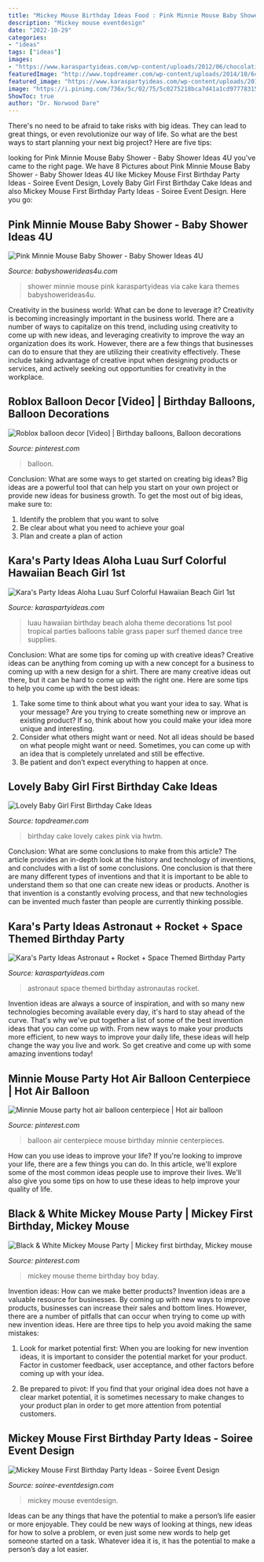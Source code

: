 ```yaml
---
title: "Mickey Mouse Birthday Ideas Food : Pink Minnie Mouse Baby Shower"
description: "Mickey mouse eventdesign"
date: "2022-10-29"
categories:
- "ideas"
tags: ["ideas"]
images:
- "https://www.karaspartyideas.com/wp-content/uploads/2012/06/chocolatinas-cumple-astronautas_600x997.jpg"
featuredImage: "http://www.topdreamer.com/wp-content/uploads/2014/10/6cee292b0bdcfe0a11ff7a4709968772.jpg"
featured_image: "https://www.karaspartyideas.com/wp-content/uploads/2012/06/chocolatinas-cumple-astronautas_600x997.jpg"
image: "https://i.pinimg.com/736x/5c/02/75/5c0275218bca7d41a1cd977783152da8.jpg"
ShowToc: true
author: "Dr. Norwood Dare"
---
```



There's no need to be afraid to take risks with big ideas. They can lead to great things, or even revolutionize our way of life. So what are the best ways to start planning your next big project? Here are five tips:

	

		
looking for Pink Minnie Mouse Baby Shower - Baby Shower Ideas 4U you've came to the right page. We have 8 Pictures about Pink Minnie Mouse Baby Shower - Baby Shower Ideas 4U like Mickey Mouse First Birthday Party Ideas - Soiree Event Design, Lovely Baby Girl First Birthday Cake Ideas and also Mickey Mouse First Birthday Party Ideas - Soiree Event Design. Here you go:
		
    
## Pink Minnie Mouse Baby Shower - Baby Shower Ideas 4U

<img loading=lazy src="https://babyshowerideas4u.com/wp-content/uploads/2015/09/Pink-Minnie-Mouse-Baby-Shower-ideas.jpg" onerror="this.onerror=null;this.src='https://tse3.mm.bing.net/th?id=OIP.DtEKHmFhUUxCOiMoaZ9jSgHaLC&amp;pid=15.1';" alt="Pink Minnie Mouse Baby Shower - Baby Shower Ideas 4U">

_Source: babyshowerideas4u.com_

>shower minnie mouse pink karaspartyideas via cake kara themes babyshowerideas4u. 

	

Creativity in the business world: What can be done to leverage it?
Creativity is becoming increasingly important in the business world. There are a number of ways to capitalize on this trend, including using creativity to come up with new ideas, and leveraging creativity to improve the way an organization does its work. However, there are a few things that businesses can do to ensure that they are utilizing their creativity effectively. These include taking advantage of creative input when designing products or services, and actively seeking out opportunities for creativity in the workplace.

    
## Roblox Balloon Decor [Video] | Birthday Balloons, Balloon Decorations

<img loading=lazy src="https://i.pinimg.com/736x/5c/02/75/5c0275218bca7d41a1cd977783152da8.jpg" onerror="this.onerror=null;this.src='https://tse1.mm.bing.net/th?id=OIP.3TUZ1n5kbBiz-OR6fcqPqAHaNK&amp;pid=15.1';" alt="Roblox balloon decor [Video] | Birthday balloons, Balloon decorations">

_Source: pinterest.com_

>balloon. 

	

Conclusion: What are some ways to get started on creating big ideas?
Big ideas are a powerful tool that can help you start on your own project or provide new ideas for business growth. To get the most out of big ideas, make sure to:
1. Identify the problem that you want to solve
2. Be clear about what you need to achieve your goal
3. Plan and create a plan of action

    
## Kara&#039;s Party Ideas Aloha Luau Surf Colorful Hawaiian Beach Girl 1st

<img loading=lazy src="https://www.karaspartyideas.com/wp-content/uploads/2012/10/420916_512762645420395_1697847297_n_600x900.jpg" onerror="this.onerror=null;this.src='https://tse3.mm.bing.net/th?id=OIP.Fxo3KzrSr5Zu7pfNf0ZchwHaLH&amp;pid=15.1';" alt="Kara&#039;s Party Ideas Aloha Luau Surf Colorful Hawaiian Beach Girl 1st">

_Source: karaspartyideas.com_

>luau hawaiian birthday beach aloha theme decorations 1st pool tropical parties balloons table grass paper surf themed dance tree supplies. 

	

Conclusion: What are some tips for coming up with creative ideas?
Creative ideas can be anything from coming up with a new concept for a business to coming up with a new design for a shirt. There are many creative ideas out there, but it can be hard to come up with the right one. Here are some tips to help you come up with the best ideas: 
1) Take some time to think about what you want your idea to say. What is your message? Are you trying to create something new or improve an existing product? If so, think about how you could make your idea more unique and interesting. 
2) Consider what others might want or need. Not all ideas should be based on what people might want or need. Sometimes, you can come up with an idea that is completely unrelated and still be effective. 
3) Be patient and don’t expect everything to happen at once.

    
## Lovely Baby Girl First Birthday Cake Ideas

<img loading=lazy src="http://www.topdreamer.com/wp-content/uploads/2014/10/6cee292b0bdcfe0a11ff7a4709968772.jpg" onerror="this.onerror=null;this.src='https://tse1.mm.bing.net/th?id=OIP.WZlKBXn1sccOLr5sbc1rYAHaLd&amp;pid=15.1';" alt="Lovely Baby Girl First Birthday Cake Ideas">

_Source: topdreamer.com_

>birthday cake lovely cakes pink via hwtm. 

	

Conclusion: What are some conclusions to make from this article?
The article provides an in-depth look at the history and technology of inventions, and concludes with a list of some conclusions. One conclusion is that there are many different types of inventions and that it is important to be able to understand them so that one can create new ideas or products. Another is that invention is a constantly evolving process, and that new technologies can be invented much faster than people are currently thinking possible.

    
## Kara&#039;s Party Ideas Astronaut + Rocket + Space Themed Birthday Party

<img loading=lazy src="https://www.karaspartyideas.com/wp-content/uploads/2012/06/chocolatinas-cumple-astronautas_600x997.jpg" onerror="this.onerror=null;this.src='https://tse1.mm.bing.net/th?id=OIP.KHGRQn5tEuat3bA8vUHSdQHaMT&amp;pid=15.1';" alt="Kara&#039;s Party Ideas Astronaut + Rocket + Space Themed Birthday Party">

_Source: karaspartyideas.com_

>astronaut space themed birthday astronautas rocket. 

	

Invention ideas are always a source of inspiration, and with so many new technologies becoming available every day, it's hard to stay ahead of the curve. That's why we've put together a list of some of the best invention ideas that you can come up with. From new ways to make your products more efficient, to new ways to improve your daily life, these ideas will help change the way you live and work. So get creative and come up with some amazing inventions today!

    
## Minnie Mouse Party Hot Air Balloon Centerpiece | Hot Air Balloon

<img loading=lazy src="https://i.pinimg.com/736x/c3/c7/81/c3c78107202459fdcba86a6f9c373d8c--baby.jpg" onerror="this.onerror=null;this.src='https://tse1.mm.bing.net/th?id=OIP.2Lj10ICUY7VnLfyQp9-_PwHaJ3&amp;pid=15.1';" alt="Minnie Mouse party hot air balloon centerpiece | Hot air balloon">

_Source: pinterest.com_

>balloon air centerpiece mouse birthday minnie centerpieces. 

	

How can you use ideas to improve your life?
If you're looking to improve your life, there are a few things you can do. In this article, we'll explore some of the most common ideas people use to improve their lives. We'll also give you some tips on how to use these ideas to help improve your quality of life.

    
## Black &amp; White Mickey Mouse Party | Mickey First Birthday, Mickey Mouse

<img loading=lazy src="https://i.pinimg.com/736x/d7/ed/2b/d7ed2b57f775cf0d1de3bcb72f9937cc.jpg" onerror="this.onerror=null;this.src='https://tse2.mm.bing.net/th?id=OIP.lpUvywqD25BBYCdvT0vgtgHaJ3&amp;pid=15.1';" alt="Black &amp; White Mickey Mouse Party | Mickey first birthday, Mickey mouse">

_Source: pinterest.com_

>mickey mouse theme birthday boy bday. 

	

Invention ideas: How can we make better products?
Invention ideas are a valuable resource for businesses. By coming up with new ways to improve products, businesses can increase their sales and bottom lines. However, there are a number of pitfalls that can occur when trying to come up with new invention ideas. Here are three tips to help you avoid making the same mistakes:
1. Look for market potential first: When you are looking for new invention ideas, it is important to consider the potential market for your product. Factor in customer feedback, user acceptance, and other factors before coming up with your idea.

2. Be prepared to pivot: If you find that your original idea does not have a clear market potential, it is sometimes necessary to make changes to your product plan in order to get more attention from potential customers.

    
## Mickey Mouse First Birthday Party Ideas - Soiree Event Design

<img loading=lazy src="http://soiree-eventdesign.com/wp-content/uploads/2017/03/Mickey-Mouse-first-birthday-party-decorations.jpg" onerror="this.onerror=null;this.src='https://tse1.mm.bing.net/th?id=OIP.YLFcALPCJDKA-_WiwcYccAHaK4&amp;pid=15.1';" alt="Mickey Mouse First Birthday Party Ideas - Soiree Event Design">

_Source: soiree-eventdesign.com_

>mickey mouse eventdesign. 

	

Ideas can be any things that have the potential to make a person’s life easier or more enjoyable. They could be new ways of looking at things, new ideas for how to solve a problem, or even just some new words to help get someone started on a task. Whatever idea it is, it has the potential to make a person’s day a lot easier.

